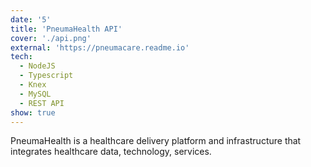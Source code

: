 ```yaml
---
date: '5'
title: 'PneumaHealth API'
cover: './api.png'
external: 'https://pneumacare.readme.io'
tech:
  - NodeJS
  - Typescript
  - Knex
  - MySQL
  - REST API
show: true
---
```


PneumaHealth is a healthcare delivery platform and infrastructure that integrates healthcare data, technology, services.
